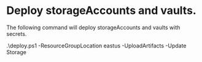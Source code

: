 # Deploy storageAccounts and vaults.

The following command will deploy storageAccounts and vaults with secrets.

.\deploy.ps1 -ResourceGroupLocation eastus -UploadArtifacts -Update
Storage